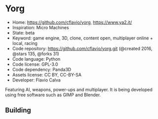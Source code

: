 # Yorg

- Home: https://github.com/cflavio/yorg, https://www.ya2.it/
- Inspiration: Micro Machines
- State: beta
- Keyword: game engine, 3D, clone, content open, multiplayer online + local, racing
- Code repository: https://github.com/cflavio/yorg.git (@created 2016, @stars 135, @forks 31)
- Code language: Python
- Code license: GPL-3.0
- Code dependency: Panda3D
- Assets license: CC BY, CC-BY-SA
- Developer: Flavio Calva

Featuring AI, weapons, power-ups and multiplayer.
It is being developed using free software such as GIMP and Blender.

## Building
